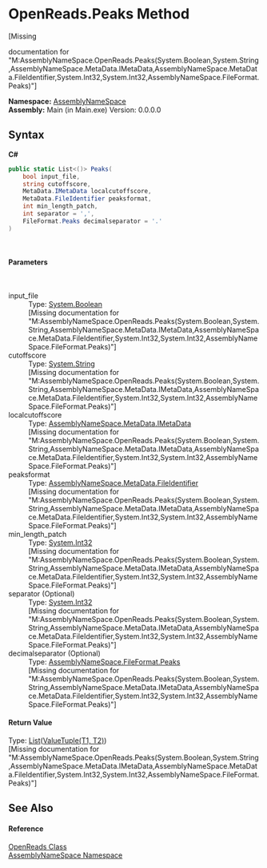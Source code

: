 # OpenReads.Peaks Method 
 

\[Missing <summary> documentation for "M:AssemblyNameSpace.OpenReads.Peaks(System.Boolean,System.String,AssemblyNameSpace.MetaData.IMetaData,AssemblyNameSpace.MetaData.FileIdentifier,System.Int32,System.Int32,AssemblyNameSpace.FileFormat.Peaks)"\]

**Namespace:**&nbsp;<a href="6bcc80ef-5cfd-db5f-1eb2-7297d1c16397">AssemblyNameSpace</a><br />**Assembly:**&nbsp;Main (in Main.exe) Version: 0.0.0.0

## Syntax

**C#**<br />
``` C#
public static List<()> Peaks(
	bool input_file,
	string cutoffscore,
	MetaData.IMetaData localcutoffscore,
	MetaData.FileIdentifier peaksformat,
	int min_length_patch,
	int separator = ',',
	FileFormat.Peaks decimalseparator = '.'
)
```

<br />

#### Parameters
&nbsp;<dl><dt>input_file</dt><dd>Type: <a href="http://msdn2.microsoft.com/en-us/library/a28wyd50" target="_blank">System.Boolean</a><br />\[Missing <param name="input_file"/> documentation for "M:AssemblyNameSpace.OpenReads.Peaks(System.Boolean,System.String,AssemblyNameSpace.MetaData.IMetaData,AssemblyNameSpace.MetaData.FileIdentifier,System.Int32,System.Int32,AssemblyNameSpace.FileFormat.Peaks)"\]</dd><dt>cutoffscore</dt><dd>Type: <a href="http://msdn2.microsoft.com/en-us/library/s1wwdcbf" target="_blank">System.String</a><br />\[Missing <param name="cutoffscore"/> documentation for "M:AssemblyNameSpace.OpenReads.Peaks(System.Boolean,System.String,AssemblyNameSpace.MetaData.IMetaData,AssemblyNameSpace.MetaData.FileIdentifier,System.Int32,System.Int32,AssemblyNameSpace.FileFormat.Peaks)"\]</dd><dt>localcutoffscore</dt><dd>Type: <a href="8a18d4bc-7296-ed41-0dcf-8b92542f6855">AssemblyNameSpace.MetaData.IMetaData</a><br />\[Missing <param name="localcutoffscore"/> documentation for "M:AssemblyNameSpace.OpenReads.Peaks(System.Boolean,System.String,AssemblyNameSpace.MetaData.IMetaData,AssemblyNameSpace.MetaData.FileIdentifier,System.Int32,System.Int32,AssemblyNameSpace.FileFormat.Peaks)"\]</dd><dt>peaksformat</dt><dd>Type: <a href="d1977a21-291f-230f-7b00-abec543ec9fd">AssemblyNameSpace.MetaData.FileIdentifier</a><br />\[Missing <param name="peaksformat"/> documentation for "M:AssemblyNameSpace.OpenReads.Peaks(System.Boolean,System.String,AssemblyNameSpace.MetaData.IMetaData,AssemblyNameSpace.MetaData.FileIdentifier,System.Int32,System.Int32,AssemblyNameSpace.FileFormat.Peaks)"\]</dd><dt>min_length_patch</dt><dd>Type: <a href="http://msdn2.microsoft.com/en-us/library/td2s409d" target="_blank">System.Int32</a><br />\[Missing <param name="min_length_patch"/> documentation for "M:AssemblyNameSpace.OpenReads.Peaks(System.Boolean,System.String,AssemblyNameSpace.MetaData.IMetaData,AssemblyNameSpace.MetaData.FileIdentifier,System.Int32,System.Int32,AssemblyNameSpace.FileFormat.Peaks)"\]</dd><dt>separator (Optional)</dt><dd>Type: <a href="http://msdn2.microsoft.com/en-us/library/td2s409d" target="_blank">System.Int32</a><br />\[Missing <param name="separator"/> documentation for "M:AssemblyNameSpace.OpenReads.Peaks(System.Boolean,System.String,AssemblyNameSpace.MetaData.IMetaData,AssemblyNameSpace.MetaData.FileIdentifier,System.Int32,System.Int32,AssemblyNameSpace.FileFormat.Peaks)"\]</dd><dt>decimalseparator (Optional)</dt><dd>Type: <a href="95952360-346f-6123-1094-b7f244704c71">AssemblyNameSpace.FileFormat.Peaks</a><br />\[Missing <param name="decimalseparator"/> documentation for "M:AssemblyNameSpace.OpenReads.Peaks(System.Boolean,System.String,AssemblyNameSpace.MetaData.IMetaData,AssemblyNameSpace.MetaData.FileIdentifier,System.Int32,System.Int32,AssemblyNameSpace.FileFormat.Peaks)"\]</dd></dl>

#### Return Value
Type: <a href="http://msdn2.microsoft.com/en-us/library/6sh2ey19" target="_blank">List</a>(<a href="http://msdn2.microsoft.com/en-us/library/mt744804" target="_blank">ValueTuple(T1, T2)</a>)<br />\[Missing <returns> documentation for "M:AssemblyNameSpace.OpenReads.Peaks(System.Boolean,System.String,AssemblyNameSpace.MetaData.IMetaData,AssemblyNameSpace.MetaData.FileIdentifier,System.Int32,System.Int32,AssemblyNameSpace.FileFormat.Peaks)"\]

## See Also


#### Reference
<a href="429ff459-6f23-a30e-1663-0729c353b95c">OpenReads Class</a><br /><a href="6bcc80ef-5cfd-db5f-1eb2-7297d1c16397">AssemblyNameSpace Namespace</a><br />